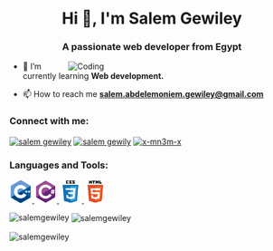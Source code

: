 
<h1 align="center">Hi 👋, I'm Salem Gewiley</h1>
<h3 align="center">A passionate web developer from Egypt</h3>
<img align="right" alt="Coding" width="400" src="https://cdn.dribbble.com/users/116207...">

- 🌱 I’m currently learning **Web development.**

- 📫 How to reach me **salem.abdelemoniem.gewiley@gmail.com**

<h3 align="left">Connect with me:</h3>
<p align="left">
<a href="https://www.linkedin.com/in/salem-abdel-moneim-gewiley/" target="blank"><img align="center" src="https://raw.githubusercontent.com/rahuldkjain/github-profile-readme-generator/master/src/images/icons/Social/linked-in-alt.svg" alt="salem gewiley" height="30" width="40" /></a>
<a href="https://www.facebook.com/salem.gewily/" target="blank"><img align="center" src="https://raw.githubusercontent.com/rahuldkjain/github-profile-readme-generator/master/src/images/icons/Social/facebook.svg" alt="salem gewily" height="30" width="40" /></a>
<a href="https://codeforces.com/profile/x-mn3m-x" target="blank"><img align="center" src="https://raw.githubusercontent.com/rahuldkjain/github-profile-readme-generator/master/src/images/icons/Social/codeforces.svg" alt="x-mn3m-x" height="30" width="40" /></a>
</p>

<h3 align="left">Languages and Tools:</h3>
<p align="left"> <a href="https://www.w3schools.com/cpp/" target="_blank" rel="noreferrer"> <img src="https://raw.githubusercontent.com/devicons/devicon/master/icons/cplusplus/cplusplus-original.svg" alt="cplusplus" width="40" height="40"/> </a> <a href="https://www.w3schools.com/cs/" target="_blank" rel="noreferrer"> <img src="https://raw.githubusercontent.com/devicons/devicon/master/icons/csharp/csharp-original.svg" alt="csharp" width="40" height="40"/> </a> <a href="https://www.w3schools.com/css/" target="_blank" rel="noreferrer"> <img src="https://raw.githubusercontent.com/devicons/devicon/master/icons/css3/css3-original-wordmark.svg" alt="css3" width="40" height="40"/> </a> <a href="https://www.w3.org/html/" target="_blank" rel="noreferrer"> <img src="https://raw.githubusercontent.com/devicons/devicon/master/icons/html5/html5-original-wordmark.svg" alt="html5" width="40" height="40"/> </a> </p>

<p><img align="left" src="https://github-readme-stats.vercel.app/api/top-langs?username=salemgewiley&show_icons=true&locale=en&layout=compact" alt="salemgewiley" /></p>

<p>&nbsp;<img align="center" src="https://github-readme-stats.vercel.app/api?username=salemgewiley&show_icons=true&locale=en" alt="salemgewiley" /></p>

<p><img align="center" src="https://github-readme-streak-stats.herokuapp.com/?user=salemgewiley&" alt="salemgewiley" /></p>

